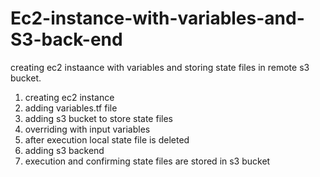 # Ec2-instance-with-variables-and-S3-back-end

 creating ec2 instaance with variables and storing state files in remote s3 bucket.
 
 1. creating ec2 instance 
 2. adding variables.tf file
 3. adding s3 bucket to store state files
 4. overriding with input variables
 5. after execution local state file is deleted
 6. adding s3 backend
 7. execution and confirming state files are stored in s3 bucket
